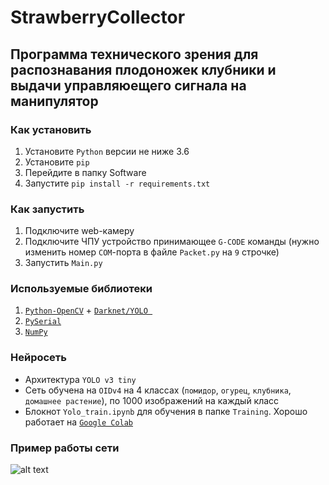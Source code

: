 # StrawberryCollector
## Программа технического зрения для распознавания плодоножек клубники и выдачи управляюещего сигнала на манипулятор

### Как установить 

1. Установите ```Python``` версии не ниже 3.6
2. Установите ```pip```
3. Перейдите в папку Software
4. Запустите ```pip install -r requirements.txt```

### Как запустить

1. Подключите web-камеру
2. Подключите ЧПУ устройство принимающее ```G-CODE``` команды (нужно изменить номер ```COM```-порта в файле ```Packet.py``` на ```9``` строчке)
3. Запустить ```Main.py```

### Используемые библиотеки

1. [```Python-OpenCV```](https://opencv.org/) + [```Darknet/YOLO ```](https://pjreddie.com/darknet/yolo/)
2. [```PySerial```](https://pypi.org/project/pyserial/)
3. [```NumPy```](https://numpy.org/)

### Нейросеть

* Архитектура ```YOLO v3 tiny```
* Сеть обучена на ```OIDv4``` на 4 классах (```помидор```, ```огурец```, ```клубника```, ```домашнее растение```), по 1000 изображений на каждый класс
* Блокнот ```Yolo_train.ipynb``` для обучения в папке ```Training```. Хорошо работает на [```Google Colab```](https://colab.research.google.com/)

### Пример работы сети

![alt text](https://github.com/wooferclaw/StrawberryCollector/blob/master/Software/example.gif "Пример работы сети")


